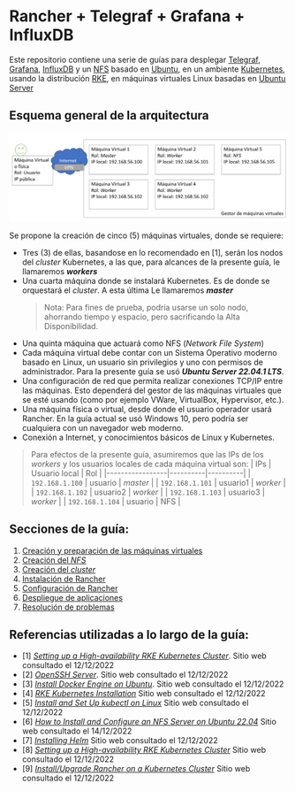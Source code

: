 # Rancher + Telegraf + Grafana + InfluxDB

Este repositorio contiene una serie de guías para desplegar [Telegraf](https://www.influxdata.com/time-series-platform/telegraf/), [Grafana](https://grafana.com/), [InfluxDB](https://www.influxdata.com/) y un [NFS](https://es.wikipedia.org/wiki/Network_File_System) basado en [Ubuntu](https://ubuntu.com/), en un ambiente [Kubernetes](https://kubernetes.io/es/), usando la distribución [RKE](https://www.rancher.com/products/rke), en máquinas virtuales Linux basadas en [Ubuntu Server](https://ubuntu.com/download/server)

## Esquema general de la arquitectura

![Esquema general](/imgs/01_esquema_general.PNG "Esquema general")

Se propone la creación de cinco (5) máquinas virtuales, donde se requiere:

- Tres (3) de ellas, basandose en lo recomendado en [1], serán los nodos del _cluster_ Kubernetes, a las que, para alcances de la presente guía, le llamaremos **_workers_**
- Una cuarta máquina donde se instalará Kubernetes. Es de donde se orquestará el _cluster_. A esta última Le llamaremos **_master_**
  > Nota: Para fines de prueba, podría usarse un solo nodo, ahorrando tiempo y espacio, pero sacrificando la Alta Disponibilidad.
- Una quinta máquina que actuará como NFS (_Network File System_)
- Cada máquina virtual debe contar con un Sistema Operativo moderno basado en Linux, un usuario sin privilegios y uno con permisos de administrador. Para la presente guía se usó **_Ubuntu Server 22.04.1 LTS_**.
- Una configuración de red que permita realizar conexiones TCP/IP entre las máquinas. Esto dependerá del gestor de las máquinas virtuales que se esté usando (como por ejemplo VWare, VirtualBox, Hypervisor, etc.).
- Una máquina física o virtual, desde donde el usuario operador usará Rancher. En la guía actual se usó Windows 10, pero podría ser cualquiera con un navegador web moderno.
- Conexión a Internet, y conocimientos básicos de Linux y Kubernetes.

> Para efectos de la presente guía, asumiremos que las IPs de los _workers_ y los usuarios locales de cada máquina virtual son:
> | IPs | Usuario local | Rol |
> |-----------------|----------|----------|
> | `192.168.1.100` | usuario | _master_ |
> | `192.168.1.101` | usuario1 | _worker_ |
> | `192.168.1.102` | usuario2 | _worker_ |
> | `192.168.1.103` | usuario3 | _worker_ |
> | `192.168.1.104` | usuario | NFS |

## Secciones de la guía:

1. [Creación y preparación de las máquinas virtuales](/01_PreparacionMaquinasVirtuales.md)
2. [Creación del _NFS_](/02_CreacionNFS.md)
3. [Creación del _cluster_](/03_CreacionCluster.md)
4. [Instalación de Rancher](/04_InstalacionRancher.md)
5. [Configuración de Rancher](/05_ConfiguracionRancher.md)
6. [Despliegue de aplicaciones](/06_InstalacionAplicativos.md)
7. [Resolución de problemas](/99_ResolucionProblemas.md)

## Referencias utilizadas a lo largo de la guía:

- [1] [_Setting up a High-availability RKE Kubernetes Cluster_](https://docs.ranchermanager.rancher.io/how-to-guides/new-user-guides/infrastructure-setup/ha-rke1-kubernetes-cluster). Sitio web consultado el 12/12/2022
- [2] [_OpenSSH Server_](https://ubuntu.com/server/docs/service-openssh). Sitio web consultado el 12/12/2022
- [3] [_Install Docker Engine on Ubuntu_](https://docs.docker.com/engine/install/ubuntu/). Sitio web consultado el 12/12/2022
- [4] [_RKE Kubernetes Installation_](https://rancher.com/docs/rke/latest/en/installation/) Sitio web consultado el 12/12/2022
- [5] [_Install and Set Up kubectl on Linux_](https://kubernetes.io/docs/tasks/tools/install-kubectl-linux/) Sitio web consultado el 12/12/2022
- [6] [_How to Install and Configure an NFS Server on Ubuntu 22.04_](https://linuxhint.com/install-and-configure-nfs-server-ubuntu-22-04/) Sitio web consultado el 14/12/2022
- [7] [_Installing Helm_](https://helm.sh/docs/intro/install/) Sitio web consultado el 12/12/2022
- [8] [_Setting up a High-availability RKE Kubernetes Cluster_](https://docs.ranchermanager.rancher.io/how-to-guides/new-user-guides/kubernetes-cluster-setup/rke1-for-rancher) Sitio web consultado el 12/12/2022
- [9] [_Install/Upgrade Rancher on a Kubernetes Cluster_](https://docs.ranchermanager.rancher.io/pages-for-subheaders/install-upgrade-on-a-kubernetes-cluster) Sitio web consultado el 12/12/2022
